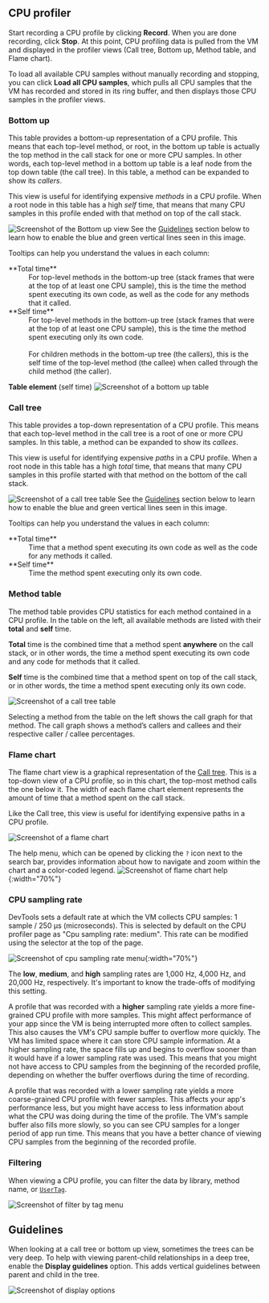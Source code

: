 ## CPU profiler

Start recording a CPU profile by clicking **Record**.
When you are done recording, click **Stop**. At this point,
CPU profiling data is pulled from the VM and displayed
in the profiler views (Call tree, Bottom up, Method table,
and Flame chart).

To load all available CPU samples without manually
recording and stopping, you can click **Load all CPU samples**,
which pulls all CPU samples that the VM has recorded and
stored in its ring buffer, and then displays those
CPU samples in the profiler views.

### Bottom up

This table provides a bottom-up representation
of a CPU profile. This means that each top-level method,
or root, in the bottom up table is actually the
top method in the call stack for one or more CPU samples.
In other words, each top-level method in a bottom up
table is a leaf node from the top down table
(the call tree).
In this table, a method can be expanded to show its _callers_.

This view is useful for identifying expensive _methods_
in a CPU profile. When a root node in this table
has a high _self_ time, that means that many CPU samples
in this profile ended with that method on top of the call stack.

![Screenshot of the Bottom up view]({{site.url}}/assets/images/docs/tools/devtools/bottom-up-view.png)
See the [Guidelines](#guidelines) section below to learn how to
enable the blue and green vertical lines seen in this image.

Tooltips can help you understand the values in each column:

<dl markdown="1">
<dt markdown="1">**Total time**
</dt>
<dd markdown="1">For top-level methods in the bottom-up tree
    (stack frames that were at the top of at least one
    CPU sample), this is the time the method spent executing
    its own code, as well as the code for any methods that
    it called.
</dd>

<dt markdown="1">**Self time**
</dt>
<dd markdown="1">For top-level methods in the bottom-up tree
    (stack frames that were at the top of at least one CPU
    sample), this is the time the method spent executing only
    its own code.<br><br>
    For children methods in the bottom-up tree (the callers),
    this is the self time of the top-level method (the callee)
    when called through the child method (the caller).
</dd>
</dl>

**Table element** (self time)
![Screenshot of a bottom up table]({{site.url}}/assets/images/docs/tools/devtools/table-element.png)

### Call tree

This table provides a top-down representation of a CPU profile.
This means that each top-level method in the call tree is a root
of one or more CPU samples. In this table,
a method can be expanded to show its _callees_.

This view is useful for identifying expensive _paths_ in a CPU profile.
When a root node in this table has a high _total_ time,
that means that many CPU samples in this profile started
with that method on the bottom of the call stack. 

![Screenshot of a call tree table]({{site.url}}/assets/images/docs/tools/devtools/call-tree.png)
See the [Guidelines](#guidelines) section below to learn how to
enable the blue and green vertical lines seen in this image.

Tooltips can help you understand the values in each column:

<dl markdown="1">
<dt markdown="1">**Total time**
</dt>
<dd>Time that a method spent executing its own code as well as
    the code for any methods it called.
</dd>

<dt markdown="1">**Self time**
</dt>
<dd>Time the method spent executing only its own code.
</dd>
</dl>

### Method table

The method table provides CPU statistics for each method
contained in a CPU profile. In the table on the left,
all available methods are listed with their **total** and
**self** time. 

**Total** time is the combined time that a method spent
**anywhere** on the call stack, or in other words,
the time a method spent executing its own code and
any code for methods that it called.

**Self** time is the combined time that a method spent
on top of the call stack, or in other words,
the time a method spent executing only its own code.

![Screenshot of a call tree table]({{site.url}}/assets/images/docs/tools/devtools/method-table.png)

Selecting a method from the table on the left shows
the call graph for that method. The call graph shows
a method’s callers and callees and their respective
caller / callee percentages.

### Flame chart

The flame chart view is a graphical representation of
the [Call tree](#call-tree). This is a top-down view
of a CPU profile, so in this chart,
the top-most method calls the one below it.
The width of each flame chart element represents the
amount of time that a method spent on the call stack.

Like the Call tree, this view is useful for identifying
expensive paths in a CPU profile.

![Screenshot of a flame chart]({{site.url}}/assets/images/docs/tools/devtools/cpu-flame-chart.png)

The help menu, which can be opened by clicking the `?` icon
next to the search bar, provides information about how to
navigate and zoom within the chart and a color-coded legend.
![Screenshot of flame chart help]({{site.url}}/assets/images/docs/tools/devtools/flame-chart-help.png){:width="70%"}


### CPU sampling rate

DevTools sets a default rate at which the VM collects CPU samples:
1 sample / 250 μs (microseconds). This is selected by default on
the CPU profiler page as "Cpu sampling rate: medium".
This rate can be modified using the selector at the top
of the page.

![Screenshot of cpu sampling rate menu]({{site.url}}/assets/images/docs/tools/devtools/cpu-sampling-rate-menu.png){:width="70%"}

The **low**, **medium**, and **high** sampling rates are
1,000 Hz, 4,000 Hz, and 20,000 Hz, respectively.
It's important to know the trade-offs
of modifying this setting.

A profile that was recorded with a **higher** sampling rate
yields a more fine-grained CPU profile with more samples.
This might affect performance of your app since the VM
is being interrupted more often to collect samples.
This also causes the VM's CPU sample buffer to overflow more quickly.
The VM has limited space where it can store CPU sample information.
At a higher sampling rate, the space fills up and begins
to overflow sooner than it would have if a lower sampling
rate was used.
This means that you might not have access to CPU samples
from the beginning of the recorded profile, depending
on whether the buffer overflows during the time of recording.

A profile that was recorded with a lower sampling rate
yields a more coarse-grained CPU profile with fewer samples.
This affects your app's performance less,
but you might have access to less information about what
the CPU was doing during the time of the profile.
The VM's sample buffer also fills more slowly, so you can see
CPU samples for a longer period of app run time.
This means that you have a better chance of viewing CPU
samples from the beginning of the recorded profile.

### Filtering

When viewing a CPU profile, you can filter the data by
library, method name, or [`UserTag`][].

![Screenshot of filter by tag menu]({{site.url}}/assets/images/docs/tools/devtools/filter-by-tag.png)

[`UserTag`]: {{site.api}}/flutter/dart-developer/UserTag-class.html

## Guidelines

When looking at a call tree or bottom up view,
sometimes the trees can be very deep.
To help with viewing parent-child relationships in a deep tree,
enable the **Display guidelines** option.
This adds vertical guidelines between parent and child in the tree.

![Screenshot of display options]({{site.url}}/assets/images/docs/tools/devtools/display-options.png)

